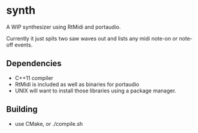 # synth

A WIP synthesizer using RtMidi and portaudio. 

Currently it just spits two saw waves out and lists any midi note-on or note-off events.

## Dependencies

* C++11 compiler
* RtMidi is included as well as binaries for portaudio
* UNIX will want to install those libraries using a package manager. 

## Building

* use CMake, or ./compile.sh
